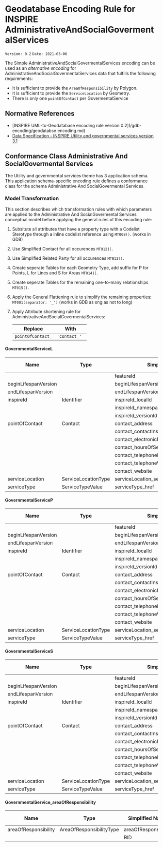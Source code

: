 # Geodatabase Encoding Rule for INSPIRE AdministrativeAndSocialGovermentalServices

`Version: 0.2`
`Date: 2021-03-06`

The Simple AdministrativeAndSocialGovermentalServices encoding can be used as an *alternative encoding* for AdministrativeAndSocialGovermentalServices data that fulfills the following requirements:

* It is sufficient to provide the `AreaOfResponsibility` by Polygon. 
* It is sufficient to provide the `ServiceLocation` by Geometry.  
* There is only one `pointOfContact` per GovermentalService



## Normative References

* [INSPIRE UML-to-Geodatabase encoding rule version 0.2](/gdb-encoding/geodatabse encoding.md)
* [Data Specification - INSPIRE Utility and governmental services version 3.1](https://inspire.ec.europa.eu/Themes/136/2892)

## Conformance Class Administrative And SocialGovermental Services

The Utility and governmental services theme has 3 application schema. This application schema-specific encoding rule defines a conformance class for the schema Administrative And SocialGovermental Services.

### Model Transformation

This section describes which transformation rules with which parameters are applied to the Administrative And SocialGovermental Services conceptual model before applying the general rules of this encoding rule:
 

1. Subsitute all attributes that have a property type with a Codelist Sterotype through a inline codelist reference using `MT008()`. (works in GDB)
2. Use Simplified Contact for all occurences `MT012()`. 
2. Use Simplified Related Party for all occurences `MT013()`. 
3. Create seperate Tables for each Geometry Type, add suffix for P for Points, L for Lines and S for Areas `MT014()`.
4. Create seperate Tables for the remaining one-to-many relationships `MT015()`.
5. Apply the General Flattening rule to simplify the remaining properties: `MT001(separator: '_')` (works in GDB as ong as not to long)
6. Apply Attribute shortening rule for AdministrativeAndSocialGovermentalServices:

    |Replace|With|
    |----|----|
    |`pointOfContact_`|`'contact_' `|
    






#### GovernmentalServiceL

|Name|Type|Simplified Name|GDB Type|
|------|------|------|------|
|||featureId|Long|
|beginLifespanVersion||beginLifespanVersion|Text|
|endLifespanVersion||endLifespanVersion|Text|
|inspireId|Identifier|inspireId_localId|Text|
|||inspireId_namespace|Text|
|||inspireId_versionId|Text|
|pointOfContact|Contact|contact_address|Text|
|||contact_contactInstructions|Text|
|||contact_electronicMailAddress|Text|
|||contact_hoursOfService|Text|
|||contact_telephoneFacsimile|Text|
|||contact_telephoneVoice|Text|
|||contact_website|Text|
|serviceLocation|ServiceLocationType|serviceLocation_serviceLocationByGeometry|Geometry|
|serviceType|ServiceTypeValue|serviceType_href|Text|

#### GovernmentalServiceP

|Name|Type|Simplified Name|GDB Type|
|------|------|------|------|
|||featureId|Long|
|beginLifespanVersion||beginLifespanVersion|Text|
|endLifespanVersion||endLifespanVersion|Text|
|inspireId|Identifier|inspireId_localId|Text|
|||inspireId_namespace|Text|
|||inspireId_versionId|Text|
|pointOfContact|Contact|contact_address|Text|
|||contact_contactInstructions|Text|
|||contact_electronicMailAddress|Text|
|||contact_hoursOfService|Text|
|||contact_telephoneFacsimile|Text|
|||contact_telephoneVoice|Text|
|||contact_website|Text|
|serviceLocation|ServiceLocationType|serviceLocation_serviceLocationByGeometry|Geometry|
|serviceType|ServiceTypeValue|serviceType_href|Text|

#### GovernmentalServiceS

|Name|Type|Simplified Name|GDB Type|
|------|------|------|------|
|||featureId|Long|
|beginLifespanVersion||beginLifespanVersion|Text|
|endLifespanVersion||endLifespanVersion|Text|
|inspireId|Identifier|inspireId_localId|Text|
|||inspireId_namespace|Text|
|||inspireId_versionId|Text|
|pointOfContact|Contact|contact_address|Text|
|||contact_contactInstructions|Text|
|||contact_electronicMailAddress|Text|
|||contact_hoursOfService|Text|
|||contact_telephoneFacsimile|Text|
|||contact_telephoneVoice|Text|
|||contact_website|Text|
|serviceLocation|ServiceLocationType|serviceLocation_serviceLocationByGeometry|Geometry|
|serviceType|ServiceTypeValue|serviceType_href|Text|

#### GovernmentalService_areaOfResponsibility

|Name|Type|Simplified Name|GDB Type|
|------|------|------|------|
|areaOfResponsibility|AreaOfResponsibilityType|areaOfResponsibility|Geometry|
|||RID|Long|
